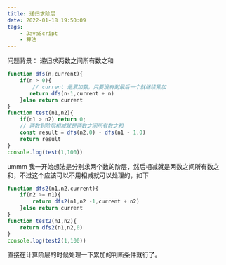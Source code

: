 ```yaml
---
title: 递归求阶层
date: 2022-01-18 19:50:09
tags:
    - JavaScript
    - 算法
---
```

问题背景： 递归求两数之间所有数之和

```js
function dfs(n,current){  
    if(n > 0){
        // current 是累加数，只要没有到最后一个就继续累加
       return dfs(n-1,current + n)
    }else return current
}
function test(n1,n2){
    if(n1 > n2) return 0;
    // 两数到阶层相减就是两数之间所有数之和
    const result = dfs(n2,0) - dfs(n1 - 1,0)
    return result
}
console.log(test(1,100))
```
ummm 我一开始想法是分别求两个数的阶层，然后相减就是两数之间所有数之和，不过这个应该可以不用相减就可以处理的，如下
```js
function dfs2(n1,n2,current){
    if(n2 >= n1){
        return dfs2(n1,n2 -1,current + n2)
    }else return current
}
function test2(n1,n2){
    return dfs2(n1,n2,0)
}
console.log(test2(1,100))
```
直接在计算阶层的时候处理一下累加的判断条件就行了。